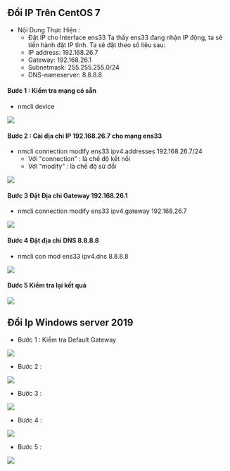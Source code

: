 ## Đổi IP Trên CentOS 7 
- Nội Dung Thực Hiện :
    + Đặt IP cho Interface ens33 Ta thấy ens33 đang nhận IP động, ta sẽ tiến hành đặt IP tĩnh. Ta sẽ đặt theo số liệu sau:
    + IP address: 192.168.26.7
    + Gateway: 192.168.26.1
    + Subnetmask: 255.255.255.0/24
    + DNS-nameserver: 8.8.8.8
#### Bước 1 : Kiểm tra mạng có sẵn 
- nmcli device 
 <img src = "img/Screenshot_2.png" >

#### Bước 2 : Cài địa chi IP 192.168.26.7 cho mạng ens33 
- nmcli connection modify ens33 ipv4.addresses 192.168.26.7/24
    + Với "connection" : là chế độ kết nối
    + Với "modify" : là chế độ sử đổi

<img src = "img/Screenshot_7.png" >
 
#### Bước 3 Đặt Địa chỉ Gateway 192.168.26.1
- nmcli connection modify ens33 ipv4.gateway 192.168.26.7
<img src = "img/Screenshot_8.png" >

#### Bước 4 Đặt địa chỉ DNS 8.8.8.8
- nmcli con mod ens33 ipv4.dns 8.8.8.8

<img src = "img/Screenshot_9.png" >

#### Bước 5 Kiểm tra lại kết quả 

<img src = "img/Screenshot_6.png" >

## Đổi Ip Windows server 2019
- Bước 1 : Kiểm tra Default Gateway

<img src = "img/a.png" >

- Bước 2 :
<img src = "img/b.png" >

- Bước 3 :
<img src = "img/c.png" >

- Bước 4 : 

<img src = "img/d.png" >

- Bước 5 : 

<img src = "img/e.png" >

